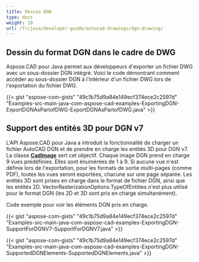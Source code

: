 ```yaml
---
title: Dessin DGN
type: docs
weight: 10
url: /fr/java/developer-guide/autocad-drawings/dgn-drawing/
---
```


## **Dessin du format DGN dans le cadre de DWG**

Aspose.CAD pour Java permet aux développeurs d'exporter un fichier DWG avec un sous-dossier DGN intégré. Voici le code démontrant comment accéder au sous-dossier DGN à l'intérieur d'un fichier DWG lors de l'exportation du fichier DWG.

{{< gist "aspose-com-gists" "49c1b75d9a84e149ecf374ece2c2597d" "Examples-src-main-java-com-aspose-cad-examples-ExportingDGN-ExportDGNAsPartofDWG-ExportDGNAsPartofDWG.java" >}}

## **Support des entités 3D pour DGN v7**

L'API Aspose.CAD pour Java a introduit la fonctionnalité de charger un fichier AutoCAD DGN et de prendre en charge les entités 3D pour DGN v7. La classe [**CadImage**](https://reference.aspose.com/cad/java/com.aspose.cad.fileformats.cad/CadImage) sert cet objectif. Chaque image DGN prend en charge 9 vues prédéfinies. Elles sont énumérées de 1 à 9. Si aucune vue n'est définie lors de l'exportation, pour les formats de sortie multi-pages (comme PDF), toutes les vues seront exportées, chacune sur une page séparée. Les entités 3D sont prises en charge dans le format de fichier DGN, ainsi que les entités 2D. 
VectorRasterizationOptions.TypeOfEntities n'est plus utilisé pour le format DGN (les 2D et 3D sont pris en charge simultanément).

Code exemple pour voir les éléments DGN pris en charge.

{{< gist "aspose-com-gists" "49c1b75d9a84e149ecf374ece2c2597d" "Examples-src-main-java-com-aspose-cad-examples-ExportingDGN-SupportForDGNV7-SupportForDGNV7.java" >}}

{{< gist "aspose-com-gists" "49c1b75d9a84e149ecf374ece2c2597d" "Examples-src-main-java-com-aspose-cad-examples-ExportingDGN-SupportedDGNElements-SupportedDGNElements.java" >}}
